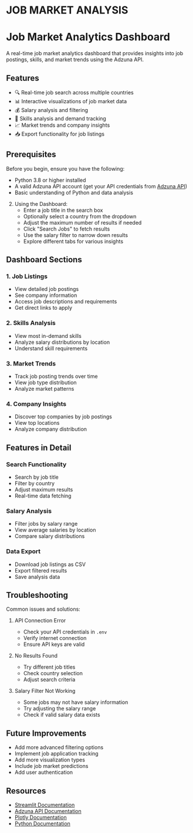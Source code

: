 # JOB MARKET ANALYSIS

# Job Market Analytics Dashboard

A real-time job market analytics dashboard that provides insights into job postings, skills, and market trends using the Adzuna API.

## Features

- 🔍 Real-time job search across multiple countries
- 📊 Interactive visualizations of job market data
- 💰 Salary analysis and filtering
- 🎯 Skills analysis and demand tracking
- 📈 Market trends and company insights
- 📥 Export functionality for job listings

## Prerequisites

Before you begin, ensure you have the following:
- Python 3.8 or higher installed
- A valid Adzuna API account (get your API credentials from [Adzuna API](https://developer.adzuna.com/))
- Basic understanding of Python and data analysis

2. Using the Dashboard:
   - Enter a job title in the search box
   - Optionally select a country from the dropdown
   - Adjust the maximum number of results if needed
   - Click "Search Jobs" to fetch results
   - Use the salary filter to narrow down results
   - Explore different tabs for various insights

## Dashboard Sections

### 1. Job Listings
- View detailed job postings
- See company information
- Access job descriptions and requirements
- Get direct links to apply

### 2. Skills Analysis
- View most in-demand skills
- Analyze salary distributions by location
- Understand skill requirements

### 3. Market Trends
- Track job posting trends over time
- View job type distribution
- Analyze market patterns

### 4. Company Insights
- Discover top companies by job postings
- View top locations
- Analyze company distribution

## Features in Detail

### Search Functionality
- Search by job title
- Filter by country
- Adjust maximum results
- Real-time data fetching

### Salary Analysis
- Filter jobs by salary range
- View average salaries by location
- Compare salary distributions

### Data Export
- Download job listings as CSV
- Export filtered results
- Save analysis data

## Troubleshooting

Common issues and solutions:

1. API Connection Error
   - Check your API credentials in `.env`
   - Verify internet connection
   - Ensure API keys are valid

2. No Results Found
   - Try different job titles
   - Check country selection
   - Adjust search criteria

3. Salary Filter Not Working
   - Some jobs may not have salary information
   - Try adjusting the salary range
   - Check if valid salary data exists


## Future Improvements

- Add more advanced filtering options
- Implement job application tracking
- Add more visualization types
- Include job market predictions
- Add user authentication

## Resources

- [Streamlit Documentation](https://docs.streamlit.io/)
- [Adzuna API Documentation](https://developer.adzuna.com/)
- [Plotly Documentation](https://plotly.com/python/)
- [Python Documentation](https://docs.python.org/)